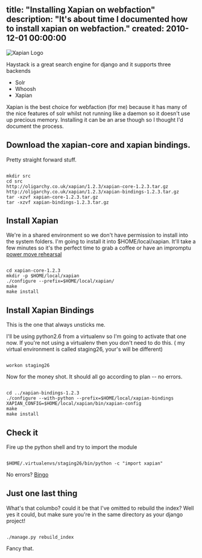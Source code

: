 title: "Installing Xapian on webfaction"
description: "It's about time I documented how to install xapian on webfaction."
created: 2010-12-01 00:00:00
---

![Xapian Logo](http://media.jamiecurle.com/uploads/2010/12/01/blogimage/Xapian_Logo.850x600.jpg)

Haystack is a great search engine for django and it supports three backends

* Solr
* Whoosh
* Xapian

Xapian is the best choice for webfaction (for me) because it has many of the nice features of solr whilst not running like a daemon so it doesn't use up precious memory. Installing it can be an arse though so I thought I'd document the process.

## Download the xapian-core and xapian bindings.

Pretty straight forward stuff.

<code lang="bash">
mkdir src
cd src
http://oligarchy.co.uk/xapian/1.2.3/xapian-core-1.2.3.tar.gz
http://oligarchy.co.uk/xapian/1.2.3/xapian-bindings-1.2.3.tar.gz
tar -xzvf xapian-core-1.2.3.tar.gz
tar -xzvf xapian-bindings-1.2.3.tar.gz
</code>

## Install Xapian

We're in a shared environment so we don't have permission to install into the system folders. I'm going to install it into $HOME/local/xapian. It'll take a few minutes so it's the perfect time to grab a coffee or have an impromptu [power move rehearsal](http://www.youtube.com/watch?v=itq1GBROM_g)

<code lang="bash">
cd xapian-core-1.2.3
mkdir -p $HOME/local/xapian
./configure --prefix=$HOME/local/xapian/
make
make install
</code>

## Install Xapian Bindings

This is the one that always unsticks me.

I'll be using python2.6 from a virtualenv so I'm going to activate that one now. If you're not using a virtualenv then you don't need to do this. ( my virtual environment is called staging26, your's will be different)

<code lang="bash">
workon staging26
</code>

Now for the money shot. It should all go according to plan -- no errors.

<code lang="bash">
cd ../xapian-bindings-1.2.3
./configure --with-python --prefix=$HOME/local/xapian-bindings XAPIAN_CONFIG=$HOME/local/xapian/bin/xapian-config
make
make install
</code>

## Check it

Fire up the python shell and try to import the module

<code lang="bash">
$HOME/.virtualenvs/staging26/bin/python -c "import xapian"
</code>

No errors? [Bingo](http://www.youtube.com/watch?v=UMRo5XCKddQ)

## Just one last thing

What's that columbo? could it be that I've omitted to rebuild the index? Well yes it could, but make sure you're in the same directory as your django project!

<code lang="bash">
./manage.py rebuild_index
</code>

Fancy that.